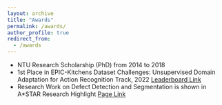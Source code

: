 ```yaml
---
layout: archive
title: "Awards"
permalink: /awards/
author_profile: true
redirect_from:
  - /awards
---
```


- NTU Research Scholarship (PhD) from 2014 to 2018
- 1st Place in EPIC-Kitchens Dataset Challenges: Unsupervised Domain Adaptation for Action Recognition Track, 2022 [Leaderboard Link](https://epic-kitchens.github.io/2022)
- Research Work on Defect Detection and Segmentation is shown in A*STAR Research Highlight [Page Link](https://research.a-star.edu.sg/articles/highlights/a-smarter-way-to-detect-defects/)
